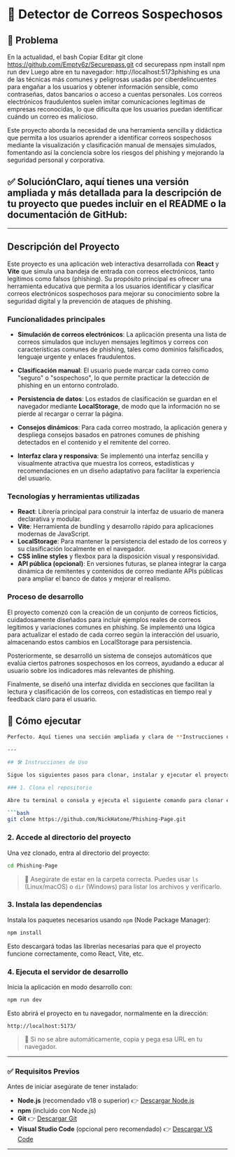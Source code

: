 # 📧 Detector de Correos Sospechosos

## 🎯 Problema
En la actualidad, el bash Copiar Editar git clone https://github.com/Empty6z/Securepass.git cd securepass npm install npm run dev Luego abre en tu navegador: http://localhost:5173phishing es una de las técnicas más comunes y peligrosas usadas por ciberdelincuentes para engañar a los usuarios y obtener información sensible, como contraseñas, datos bancarios o acceso a cuentas personales. Los correos electrónicos fraudulentos suelen imitar comunicaciones legítimas de empresas reconocidas, lo que dificulta que los usuarios puedan identificar cuándo un correo es malicioso.

Este proyecto aborda la necesidad de una herramienta sencilla y didáctica que permita a los usuarios aprender a identificar correos sospechosos mediante la visualización y clasificación manual de mensajes simulados, fomentando así la conciencia sobre los riesgos del phishing y mejorando la seguridad personal y corporativa.

## ✅ SoluciónClaro, aquí tienes una versión ampliada y más detallada para la descripción de tu proyecto que puedes incluir en el README o la documentación de GitHub:

---

## Descripción del Proyecto

Este proyecto es una aplicación web interactiva desarrollada con **React** y **Vite** que simula una bandeja de entrada con correos electrónicos, tanto legítimos como falsos (phishing). Su propósito principal es ofrecer una herramienta educativa que permita a los usuarios identificar y clasificar correos electrónicos sospechosos para mejorar su conocimiento sobre la seguridad digital y la prevención de ataques de phishing.

### Funcionalidades principales

* **Simulación de correos electrónicos**: La aplicación presenta una lista de correos simulados que incluyen mensajes legítimos y correos con características comunes de phishing, tales como dominios falsificados, lenguaje urgente y enlaces fraudulentos.

* **Clasificación manual**: El usuario puede marcar cada correo como "seguro" o "sospechoso", lo que permite practicar la detección de phishing en un entorno controlado.

* **Persistencia de datos**: Los estados de clasificación se guardan en el navegador mediante **LocalStorage**, de modo que la información no se pierde al recargar o cerrar la página.

* **Consejos dinámicos**: Para cada correo mostrado, la aplicación genera y despliega consejos basados en patrones comunes de phishing detectados en el contenido y el remitente del correo.

* **Interfaz clara y responsiva**: Se implementó una interfaz sencilla y visualmente atractiva que muestra los correos, estadísticas y recomendaciones en un diseño adaptativo para facilitar la experiencia del usuario.

### Tecnologías y herramientas utilizadas

* **React**: Librería principal para construir la interfaz de usuario de manera declarativa y modular.
* **Vite**: Herramienta de bundling y desarrollo rápido para aplicaciones modernas de JavaScript.
* **LocalStorage**: Para mantener la persistencia del estado de los correos y su clasificación localmente en el navegador.
* **CSS inline styles** y flexbox para la disposición visual y responsividad.
* **API pública (opcional)**: En versiones futuras, se planea integrar la carga dinámica de remitentes y contenidos de correo mediante APIs públicas para ampliar el banco de datos y mejorar el realismo.

### Proceso de desarrollo

El proyecto comenzó con la creación de un conjunto de correos ficticios, cuidadosamente diseñados para incluir ejemplos reales de correos legítimos y variaciones comunes en phishing. Se implementó una lógica para actualizar el estado de cada correo según la interacción del usuario, almacenando estos cambios en LocalStorage para persistencia.

Posteriormente, se desarrolló un sistema de consejos automáticos que evalúa ciertos patrones sospechosos en los correos, ayudando a educar al usuario sobre los indicadores más relevantes de phishing.

Finalmente, se diseñó una interfaz dividida en secciones que facilitan la lectura y clasificación de los correos, con estadísticas en tiempo real y feedback claro para el usuario.


## 🚀 Cómo ejecutar

```bash
Perfecto. Aquí tienes una sección ampliada y clara de **Instrucciones de uso**, que puedes insertar en tu `README.md` en GitHub. Incluye explicaciones paso a paso para que cualquier usuario —incluso sin experiencia previa— pueda ejecutar tu proyecto localmente:

---

## 🛠️ Instrucciones de Uso

Sigue los siguientes pasos para clonar, instalar y ejecutar el proyecto en tu máquina local:

### 1. Clona el repositorio

Abre tu terminal o consola y ejecuta el siguiente comando para clonar el proyecto desde GitHub:

```bash
git clone https://github.com/NickHatone/Phishing-Page.git
```

### 2. Accede al directorio del proyecto

Una vez clonado, entra al directorio del proyecto:

```bash
cd Phishing-Page
```

> 🔔 Asegúrate de estar en la carpeta correcta. Puedes usar `ls` (Linux/macOS) o `dir` (Windows) para listar los archivos y verificarlo.

### 3. Instala las dependencias

Instala los paquetes necesarios usando `npm` (Node Package Manager):

```bash
npm install
```

Esto descargará todas las librerías necesarias para que el proyecto funcione correctamente, como React, Vite, etc.

### 4. Ejecuta el servidor de desarrollo

Inicia la aplicación en modo desarrollo con:

```bash
npm run dev
```

Esto abrirá el proyecto en tu navegador, normalmente en la dirección:

```
http://localhost:5173/
```

> 📌 Si no se abre automáticamente, copia y pega esa URL en tu navegador.

---

### ✅ Requisitos Previos

Antes de iniciar asegúrate de tener instalado:

* **Node.js** (recomendado v18 o superior) 👉 [Descargar Node.js](https://nodejs.org/)
* **npm** (incluido con Node.js)
* **Git** 👉 [Descargar Git](https://git-scm.com/)
* **Visual Studio Code** (opcional pero recomendado) 👉 [Descargar VS Code](https://code.visualstudio.com/)

---



